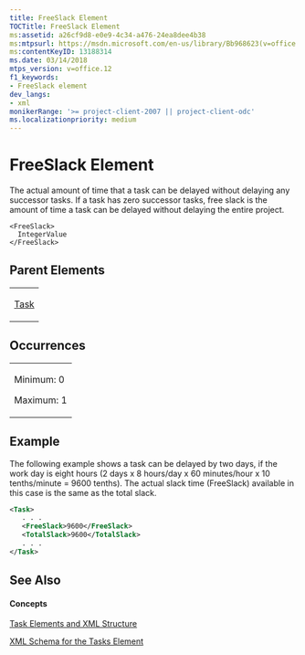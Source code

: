 ```yaml
---
title: FreeSlack Element
TOCTitle: FreeSlack Element
ms:assetid: a26cf9d8-e0e9-4c34-a476-24ea8dee4b38
ms:mtpsurl: https://msdn.microsoft.com/en-us/library/Bb968623(v=office.12)
ms:contentKeyID: 13188314
ms.date: 03/14/2018
mtps_version: v=office.12
f1_keywords:
- FreeSlack element
dev_langs:
- xml
monikerRange: '>= project-client-2007 || project-client-odc'
ms.localizationpriority: medium
---
```


# FreeSlack Element




The actual amount of time that a task can be delayed without delaying any successor tasks. If a task has zero successor tasks, free slack is the amount of time a task can be delayed without delaying the entire project.

    <FreeSlack>
      IntegerValue
    </FreeSlack>

## Parent Elements

<table>
<colgroup>
<col style="width: 100%" />
</colgroup>
<tbody>
<tr class="odd">
<td><p><a href="task-element.md">Task</a></p></td>
</tr>
</tbody>
</table>

## Occurrences

<table>
<colgroup>
<col style="width: 100%" />
</colgroup>
<tbody>
<tr class="odd">
<td><p>Minimum: 0</p>
<p>Maximum: 1</p></td>
</tr>
</tbody>
</table>

## Example

The following example shows a task can be delayed by two days, if the work day is eight hours (2 days x 8 hours/day x 60 minutes/hour x 10 tenths/minute = 9600 tenths). The actual slack time (FreeSlack) available in this case is the same as the total slack.

``` xml
<Task>
   . . .
   <FreeSlack>9600</FreeSlack>
   <TotalSlack>9600</TotalSlack>
   . . .
</Task>
```

## See Also

#### Concepts

[Task Elements and XML Structure](task-elements-and-xml-structure.md)

[XML Schema for the Tasks Element](xml-schema-for-the-tasks-element.md)

